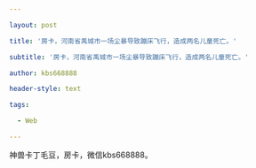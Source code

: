 ---
layout: post
title: '房卡，河南省禹城市一场尘暴导致蹦床飞行，造成两名儿童死亡。'
subtitle: '房卡，河南省禹城市一场尘暴导致蹦床飞行，造成两名儿童死亡。'
author: kbs668888
header-style: text
tags:
  - Web
---
神兽卡丁毛豆，房卡，微信kbs668888。

